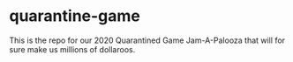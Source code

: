 # quarantine-game
This is the repo for our 2020 Quarantined Game Jam-A-Palooza that will for sure make us millions of dollaroos.
